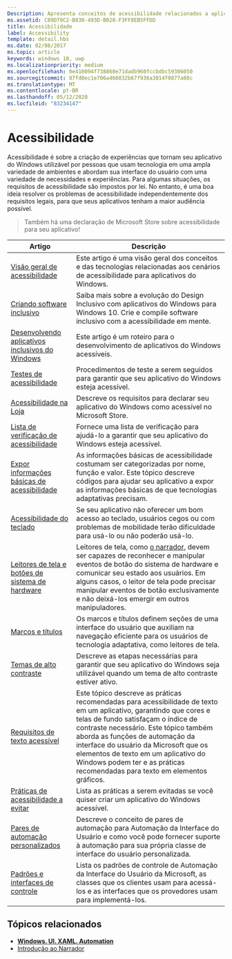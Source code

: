 ```yaml
---
Description: Apresenta conceitos de acessibilidade relacionados a aplicativos do Windows.
ms.assetid: C89D79C2-B830-493D-B020-F3FF8EB5FFDD
title: Acessibilidade
label: Accessibility
template: detail.hbs
ms.date: 02/08/2017
ms.topic: article
keywords: windows 10, uwp
ms.localizationpriority: medium
ms.openlocfilehash: 0e410094f738860e71dadb960fccbdbc59306050
ms.sourcegitcommit: 87fd0ec1e706a460832b67f936a3014f0877a88c
ms.translationtype: MT
ms.contentlocale: pt-BR
ms.lasthandoff: 05/12/2020
ms.locfileid: "83234147"
---
```

# <a name="accessibility"></a>Acessibilidade  

Acessibilidade é sobre a criação de experiências que tornam seu aplicativo do Windows utilizável por pessoas que usam tecnologia em uma ampla variedade de ambientes e abordam sua interface do usuário com uma variedade de necessidades e experiências. Para algumas situações, os requisitos de acessibilidade são impostos por lei. No entanto, é uma boa ideia resolver os problemas de acessibilidade independentemente dos requisitos legais, para que seus aplicativos tenham a maior audiência possível.

> Também há uma declaração de Microsoft Store sobre acessibilidade para seu aplicativo!

| Artigo | Descrição |
|---------|-------------|
| [Visão geral de acessibilidade](accessibility-overview.md) | Este artigo é uma visão geral dos conceitos e das tecnologias relacionadas aos cenários de acessibilidade para aplicativos do Windows. |
| [Criando software inclusivo](designing-inclusive-software.md) | Saiba mais sobre a evolução do Design Inclusivo com aplicativos do Windows para Windows 10.  Crie e compile software inclusivo com a acessibilidade em mente. |
| [Desenvolvendo aplicativos inclusivos do Windows](developing-inclusive-windows-apps.md) | Este artigo é um roteiro para o desenvolvimento de aplicativos do Windows acessíveis. |
| [Testes de acessibilidade](accessibility-testing.md) | Procedimentos de teste a serem seguidos para garantir que seu aplicativo do Windows esteja acessível. |
| [Acessibilidade na Loja](accessibility-in-the-store.md) | Descreve os requisitos para declarar seu aplicativo do Windows como acessível no Microsoft Store. |
| [Lista de verificação de acessibilidade](accessibility-checklist.md) | Fornece uma lista de verificação para ajudá-lo a garantir que seu aplicativo do Windows esteja acessível. |
| [Expor informações básicas de acessibilidade](basic-accessibility-information.md) | As informações básicas de acessibilidade costumam ser categorizadas por nome, função e valor. Este tópico descreve códigos para ajudar seu aplicativo a expor as informações básicas de que tecnologias adaptativas precisam. |
| [Acessibilidade do teclado](keyboard-accessibility.md) | Se seu aplicativo não oferecer um bom acesso ao teclado, usuários cegos ou com problemas de mobilidade terão dificuldade para usá-lo ou não poderão usá-lo. |
| [Leitores de tela e botões de sistema de hardware](system-button-narration.md) | Leitores de tela, como [o narrador](https://support.microsoft.com/en-us/help/22798/windows-10-complete-guide-to-narrator), devem ser capazes de reconhecer e manipular eventos de botão do sistema de hardware e comunicar seu estado aos usuários. Em alguns casos, o leitor de tela pode precisar manipular eventos de botão exclusivamente e não deixá-los emergir em outros manipuladores. |
| [Marcos e títulos](landmarks-and-headings.md) | Os marcos e títulos definem seções de uma interface do usuário que auxiliam na navegação eficiente para os usuários de tecnologia adaptativa, como leitores de tela. |
| [Temas de alto contraste](high-contrast-themes.md) | Descreve as etapas necessárias para garantir que seu aplicativo do Windows seja utilizável quando um tema de alto contraste estiver ativo. |
| [Requisitos de texto acessível](accessible-text-requirements.md) | Este tópico descreve as práticas recomendadas para acessibilidade de texto em um aplicativo, garantindo que cores e telas de fundo satisfaçam o índice de contraste necessário. Este tópico também aborda as funções de automação da interface do usuário da Microsoft que os elementos de texto em um aplicativo do Windows podem ter e as práticas recomendadas para texto em elementos gráficos. |
| [Práticas de acessibilidade a evitar](practices-to-avoid.md) | Lista as práticas a serem evitadas se você quiser criar um aplicativo do Windows acessível. |
| [Pares de automação personalizados](custom-automation-peers.md) | Descreve o conceito de pares de automação para Automação da Interface do Usuário e como você pode fornecer suporte à automação para sua própria classe de interface do usuário personalizada. |
| [Padrões e interfaces de controle](control-patterns-and-interfaces.md) | Lista os padrões de controle de Automação da Interface do Usuário da Microsoft, as classes que os clientes usam para acessá-los e as interfaces que os provedores usam para implementá-los. |

## <a name="related-topics"></a>Tópicos relacionados  
* [**Windows. UI. XAML. Automation**](https://docs.microsoft.com/uwp/api/Windows.UI.Xaml.Automation) 
* [Introdução ao Narrador](https://support.microsoft.com/help/22798/windows-10-complete-guide-to-narrator)
